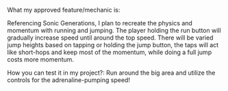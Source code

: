 What my approved feature/mechanic is:

Referencing Sonic Generations, I plan to recreate the physics and momentum with running and jumping. The player holding the run button will gradually increase speed until around the top speed. 
There will be varied jump heights based on tapping or holding the jump button, the taps will act like short-hops and keep most of the momentum, while doing a full jump costs more momentum.

How you can test it in my project?:
Run around the big area and utilize the controls for the adrenaline-pumping speed!

